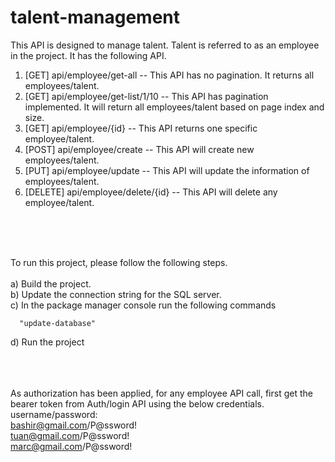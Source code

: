 # talent-management
This API is designed to manage talent. Talent is referred to as an employee in the project. It has the following API. <br />
1. [GET] api/employee/get-all -- This API has no pagination. It returns all employees/talent.<br />
2. [GET] api/employee/get-list/1/10 -- This API has pagination implemented. It will return all employees/talent based on page index and size.<br />
3. [GET] api/employee/{id} -- This API returns one specific employee/talent.<br />
4. [POST] api/employee/create -- This API will create new employees/talent.<br />
5. [PUT] api/employee/update -- This API will update the information of employees/talent.<br />
6. [DELETE] api/employee/delete/{id} -- This API will delete any employee/talent. <br />
<br />
<br />
<br />

To run this project, please follow the following steps. 
<br />
<br />
a) Build the project.<br />
b) Update the connection string for the SQL server.<br />
c) In the package manager console run the following commands<br />
      
      "update-database"
d) Run the project<br />
<br />
<br />
<br />

As authorization has been applied, for any employee API call, first get the bearer token from Auth/login API using the below credentials. <br />
username/password:<br />
bashir@gmail.com/P@ssword!<br />
tuan@gmail.com/P@ssword!<br />
marc@gmail.com/P@ssword!<br />
